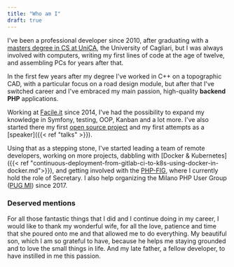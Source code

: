 ```yaml
---
title: "Who am I"
draft: true
---
```

I've been a professional developer since 2010, after graduating with a [masters degree in CS at UniCA](http://informatica.unica.it/), the University of Cagliari, but I was always involved with computers, writing my first lines of code at the age of twelve, and assembling PCs for years after that.

In the first few years after my degree I've worked in C++ on a topographic CAD, with a particular focus on a road design module, but after that I've switched career and I've embraced my main passion, high-quality **backend PHP** applications.

Working at [Facile.it](https://engineering.facile.it/) since 2014, I've had the possibility to expand my knowledge in Symfony, testing, OOP, Kanban and a lot more. I've also started there my first [open source project](https://github.com/facile-it/paraunit) and my first attempts as a [speaker]({{< ref "talks" >}}).

Using that as a stepping stone, I've started leading a team of remote developers, working on more projects, dabbling with [Docker & Kubernetes]({{< ref "continuous-deployment-from-gitlab-ci-to-k8s-using-docker-in-docker.md">}}), and getting involved with the [PHP-FIG](https://www.php-fig.org/), where I currently hold the role of Secretary. I also help organizing the Milano PHP User Group ([PUG MI](https://milano.grusp.org)) since 2017.

### Deserved mentions
For all those fantastic things that I did and I continue doing in my career, I would like to thank my wonderful wife, for all the love, patience and time that she poured onto me and that allowed me to do everything. My beautiful son, which I am so grateful to have, because he helps me staying grounded and to love the small things in life. And my late father, a fellow developer, to have instilled in me this passion.
